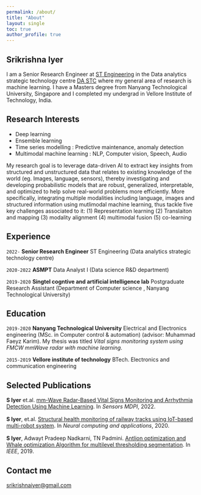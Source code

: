 ```yaml
---
permalink: /about/
title: "About"
layout: single
toc: true
author_profile: true
---
```


## Srikrishna Iyer

I am a Senior Research Engineer at [ST Engineering](https://www.stengg.com/) in the Data analytics strategic technology centre [DA STC](https://www.stengg.com/en/innovation/solving-the-world-s-problems-with-data-science/) where my general area of research is machine learning. I have a Masters degree from Nanyang Technological University, Singapore and I completed my undergrad in Vellore Institute of Technology, India. 

## Research Interests

* Deep learning
* Ensemble learning
* Time series modelling : Predictive maintenance, anomaly detection
* Multimodal machine learning : NLP, Computer vision, Speech, Audio

My research goal is to leverage data-driven AI to extract key insights from structured and unstructured data that relates to existing knowledge of the world (eg. Images, language, sensors), thereby investigating and developing probabilistic models that are robust, generalized, interpretable, and optimized to help solve real-world problems more efficiently. More specifically, integrating multiple modalities including language, images and structured information using mutlimodal machine learning, thus tackle five key challenges associated to it:
(1) Representation learning 
(2) Translaiton and mapping 
(3) modality alignment 
(4) multimodal fusion 
(5) co-learning 

## Experience

`2022-` 
__Senior Research Engineer__ ST Engineering (Data analytics strategic technology centre)

`2020-2022` 
__ASMPT__ Data Analyst I (Data science R&D department)

`2019-2020` 
__Singtel cogntive and artificial intelligence lab__ Postgraduate Research Assistant (Department of Computer science , Nanyang Technological University)

## Education

`2019-2020`
__Nanyang Technological University__ Electrical and Electronics engineering (MSc. in Computer control & automation) (advisor: Muhammad Faeyz Karim). My thesis was titled _Vital signs monitoring system using FMCW mmWave radar with machine learning_.

`2015-2019`
__Vellore institute of technology__ BTech. Electronics and communication engineering


## Selected Publications   
<div class="pub-list-item" style="margin-bottom: 1rem">
<span itemprop="author">
<strong>S Iyer</strong> et.al</span>.
  <a href="https://www.mdpi.com/1424-8220/22/9/3106" itemprop="name" target="_blank">
    mm-Wave Radar-Based Vital Signs Monitoring and Arrhythmia Detection Using Machine Learning</a>.
  In <em>Sensors MDPI</em>,  2022.
</div>

<div class="pub-list-item" style="margin-bottom: 1rem">
<span itemprop="author">
<strong>S Iyer</strong>, et.al</span>.
  <a href="https://link.springer.com/article/10.1007/s00521-020-05366-9" itemprop="name" target="_blank">
    Structural health monitoring of railway tracks using IoT-based multi-robot system</a>.
  In <em>Neural computing and applications</em>,  2020.
</div>

<div class="pub-list-item" style="margin-bottom: 1rem">
<span itemprop="author">
<strong>S Iyer</strong>, Adwayt Pradeep Nadkarni, TN Padmini</span>.
  <a href="https://ieeexplore.ieee.org/abstract/document/8960178/" itemprop="name" target="_blank">
    Antlion optimization and Whale optimization Algorithm for multilevel thresholding segmentation</a>.
  In <em>IEEE</em>,  2019.
</div>

## Contact me

[srikrishnaiyer@gmail.com](mailto:srikrishnaiyer@gmail.com)



